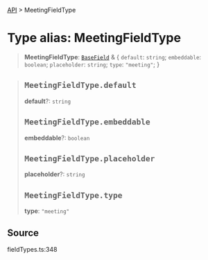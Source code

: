 [API](../index.md) > MeetingFieldType

# Type alias: MeetingFieldType

> **MeetingFieldType**: [`BaseField`](type-alias.BaseField.md) & \{
  `default`: `string`;
  `embeddable`: `boolean`;
  `placeholder`: `string`;
  `type`: `"meeting"`;
 }

> ## `MeetingFieldType.default`
>
> **default**?: `string`
>
> ## `MeetingFieldType.embeddable`
>
> **embeddable**?: `boolean`
>
> ## `MeetingFieldType.placeholder`
>
> **placeholder**?: `string`
>
> ## `MeetingFieldType.type`
>
> **type**: `"meeting"`
>
>

## Source

fieldTypes.ts:348
